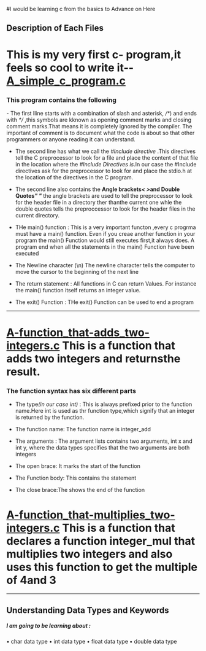 #I would be learning c from the basics to Advance on  Here

## Description of Each Files

# This is my very first c- program,it feels so cool to write it--[A_simple_c_program.c](./A_simple_c_program.c)
<h3>This program contains the following</h3>
- The first lline starts with a combination of slash and asterisk, <i>/*</i>) and ends with <i>*/</i> ,this symbols are kknown as opening comment marks and closing comment marks.That means it is completely ignored by the compiler. The important of comment is to document what the code is about so that other programmers or anyone reading it can understand.

- The second line has what we call the <i>#Include directive</i> .This directives tell the C preprocessor to look for a file and place the content of that file in the location where the <i>#Include Directives is</i>.In our case the #Include directives ask for the preprocessor to look for and place the stdio.h at the location of the directives in the C program.

- The second line also contains the <b>Angle brackets<i>< ></i>and Double Quotes<i>" "</i></b> the angle brackets are used to tell the preprocessor to look for the header file in a directory ther thanthe current one whle the double quotes tells the preproccessor to look for the header files in the current directory.

- THe main() function : This is a very important functon ,every c progrma must have a main() function. Even if you creae another function in your program the main() Function would still executes first,it always does. A program end when all the statements in the main() Function have been executed

- The Newline character <span>(\n)</span>
The newline character tells the computer to move the cursor to the beginning of the next line

- The return statement :  All functions in C can return Values. For instance the main() function itself returns an integer value.

- The exit() Function : THe exit() Function can be used to end a program

<hr />


# [A-function_that-adds_two-integers.c](A-function_that-adds_two-integers.c) This is a function that adds two integers and returnsthe result.

### The function syntax has six different parts 

- The type<i>(in our case int)</i> : This is always prefixed prior to the function name.Here int is used as thr function type,which signify that an integer is returned by the function.

- The function name: The function name is integer_add

- The arguments : The argument lists contains two arguments, int x and int y, where the data types specifies that the two arguments are both integers

- The open brace: It marks the start of the function

- The Function body: This contains the statement

- The close brace:The shows the end of the function

# [A-function_that-multiplies_two-integers.c](A-function_that-multiplies_two-integers.c) This is a function that declares a function integer_mul that multiplies two integers and also uses this function to get the multiple of 4and 3
<hr />

## Understanding Data Types and Keywords

##### I am going to be learning about :
• char data type
• int data type
• float data type
• double data type
 
